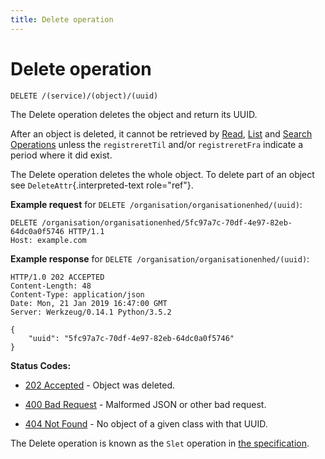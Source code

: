 ```yaml
---
title: Delete operation
---
```


# Delete operation

``` http
DELETE /(service)/(object)/(uuid)
```

The Delete operation deletes the object and return its UUID.

After an object is deleted, it cannot be retrieved by 
[Read](./read.md), 
[List](./list.md) and 
[Search Operations](./search.md) 
unless the `registreretTil` and/or `registreretFra` indicate a period where it did 
exist.

The Delete operation deletes the whole object. To delete part of an
object see `DeleteAttr`{.interpreted-text role="ref"}.

**Example request** for `DELETE /organisation/organisationenhed/(uuid)`:

``` http
DELETE /organisation/organisationenhed/5fc97a7c-70df-4e97-82eb-64dc0a0f5746 HTTP/1.1
Host: example.com
```

**Example response** for `DELETE /organisation/organisationenhed/(uuid)`:

``` http
HTTP/1.0 202 ACCEPTED
Content-Length: 48
Content-Type: application/json
Date: Mon, 21 Jan 2019 16:47:00 GMT
Server: Werkzeug/0.14.1 Python/3.5.2

{
    "uuid": "5fc97a7c-70df-4e97-82eb-64dc0a0f5746"
}
```
**Status Codes:**

- [202 Accepted](https://www.w3.org/Protocols/rfc2616/rfc2616-sec10.html#sec10.2.3) - Object was deleted.

- [400 Bad Request](https://www.w3.org/Protocols/rfc2616/rfc2616-sec10.html#sec10.4.1) - Malformed JSON or other bad request.

- [404 Not Found](https://www.w3.org/Protocols/rfc2616/rfc2616-sec10.html#sec10.4.5) - No object of a given class with that UUID.

The Delete operation is known as the `Slet` operation in [the
specification](https://www.digitaliser.dk/resource/1567464/artefact/Generelleegenskaberforservicesp%c3%a5sags-ogdokumentomr%c3%a5det-OIO-Godkendt%5bvs.1.1%5d.pdf?artefact=true&PID=1763377).

